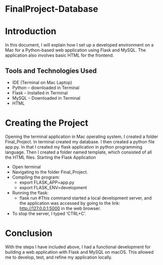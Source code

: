 # FinalProject-Database


# Introduction
In this document, I will explain how I set up a developed environment on a Mac for a Python-based web application using Flask and MySQL. The application also involves basic HTML for the frontend.
## Tools and Technologies Used
- IDE (Terminal on Mac Laptop)
- Python – downloaded in Terminal
- Flask – Installed in Terminal
- MySQL – Downloaded in Terminal
- HTML

# Creating the Project
Opening the terminal application in Mac operating system, I created a folder Final_Project. In terminal created my database. I then created a python file app.py. In that I created my flask application in python programming language. Then I created a folder named template, which consisted of all the HTML files.
Starting the Flask Application
- Open terminal
- Navigating to the folder Final_Project.
- Compiling the program:
  - export FLASK_APP=app.py
  - export FLASK_ENV=development
- Running the flask:
  - flask run #This command started a local development server, and the application was accessed by going to the link: http://127.0.0.1:5000 in the web browser.
- To stop the server, I typed ‘CTRL+C’.

# Conclusion
With the steps I have included above, I had a functional development for building a web application with Flask and MySQL on macOS. This allowed me to develop, test, and refine my application locally.
